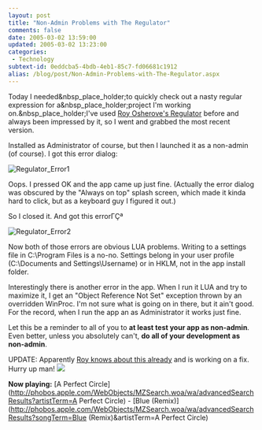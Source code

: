```yaml
---
layout: post
title: "Non-Admin Problems with The Regulator"
comments: false
date: 2005-03-02 13:59:00
updated: 2005-03-02 13:23:00
categories:
 - Technology
subtext-id: 0eddcba5-4bdb-4eb1-85c7-fd06681c1912
alias: /blog/post/Non-Admin-Problems-with-The-Regulator.aspx
---
```



Today I needed&nbsp_place_holder;to quickly check out a nasty regular expression for a&nbsp_place_holder;project I'm working on.&nbsp_place_holder;I've used [Roy Osherove's Regulator](http://regex.osherove.com/) before and always been impressed by it, so I went and grabbed the most recent version.

Installed as Administrator of course, but then I launched it as a non-admin (of course). I got this error dialog:

![Regulator_Error1](http://www.peterprovost.org/Files/Regulator_Error1.png)

Oops. I pressed OK and the app came up just fine. (Actually the error dialog was obscured by the "Always on top" splash screen, which made it kinda hard to click, but as a keyboard guy I figured it out.)

So I closed it. And got this errorΓÇª

![Regulator_Error2](http://www.peterprovost.org/Files/Regulator_Error2.png)

Now both of those errors are obvious LUA problems. Writing to a settings file in C:\Program Files is a no-no. Settings belong in your user profile (C:\Documents and Settings\Username) or in HKLM, not in the app install folder.

Interestingly there is another error in the app. When I run it LUA and try to maximize it, I get an "Object Reference Not Set" exception thrown by an overridden WinProc. I'm not sure what is going on in there, but it ain't good. For the record, when I run the app an as Administrator it works just fine.

Let this be a reminder to all of you to **at least test your app as non-admin**. Even better, unless you absolutely can't, **do all of your development as non-admin**.

UPDATE: Apparently [Roy knows about this already](http://weblogs.asp.net/rosherove/archive/2004/12/03/273979.aspx) and is working on a fix. Hurry up man! ![](http://www.peterprovost.org/Files/smile2.gif)

**Now playing:** [A Perfect Circle](http://phobos.apple.com/WebObjects/MZSearch.woa/wa/advancedSearchResults?artistTerm=A Perfect Circle) - [Blue (Remix)](http://phobos.apple.com/WebObjects/MZSearch.woa/wa/advancedSearchResults?songTerm=Blue (Remix)&artistTerm=A Perfect Circle)

